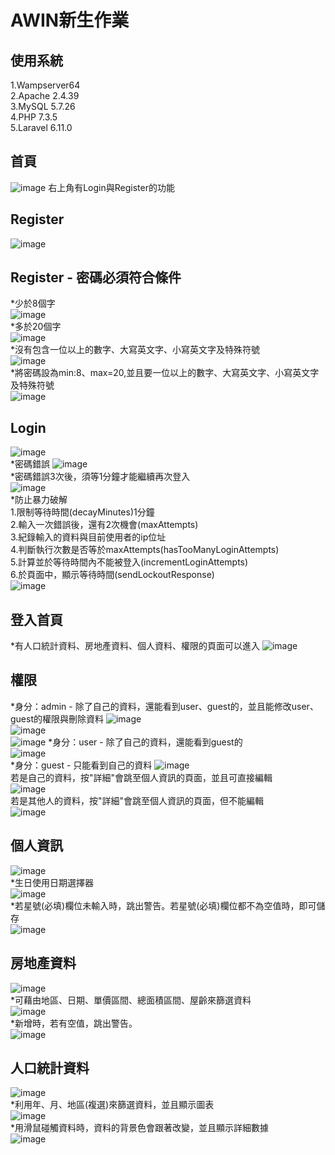 # AWIN新生作業  
## 使用系統  
1.Wampserver64  
2.Apache 2.4.39  
3.MySQL 5.7.26  
4.PHP 7.3.5  
5.Laravel 6.11.0  

## 首頁  
![image](https://github.com/diana8772/homebuy/blob/master/public/image/welcome頁面.png)
右上角有Login與Register的功能  

## Register  
![image](https://github.com/diana8772/homebuy/blob/master/public/image/register頁面.png)
## Register - 密碼必須符合條件  
*少於8個字  
![image](https://github.com/diana8772/homebuy/blob/master//public/imageregister_少於8位數.png)  
*多於20個字  
![image](https://github.com/diana8772/homebuy/blob/master/public/image/register_多於20位數.png)  
*沒有包含一位以上的數字、大寫英文字、小寫英文字及特殊符號  
![image](https://github.com/diana8772/homebuy/blob/master/public/image/register_格式不對.png)  
*將密碼設為min:8、max=20,並且要一位以上的數字、大寫英文字、小寫英文字及特殊符號  
![image](https://github.com/diana8772/homebuy/blob/master/public/image/register_規則.png)  

## Login  
![image](https://github.com/diana8772/homebuy/blob/master/public/image/login頁面.png)  
*密碼錯誤
![image](https://github.com/diana8772/homebuy/blob/master/public/image/login_密碼錯誤.png)  
*密碼錯誤3次後，須等1分鐘才能繼續再次登入  
![image](https://github.com/diana8772/homebuy/blob/master/public/image/login_密碼輸入錯誤超過3次.png)  
*防止暴力破解  
1.限制等待時間(decayMinutes)1分鐘  
2.輸入一次錯誤後，還有2次機會(maxAttempts)  
3.紀錄輸入的資料與目前使用者的ip位址  
4.判斷執行次數是否等於maxAttempts(hasTooManyLoginAttempts)  
5.計算並於等待時間內不能被登入(incrementLoginAttempts)  
6.於頁面中，顯示等待時間(sendLockoutResponse)  
![image](https://github.com/diana8772/homebuy/blob/master/public/image/login_登入次數規則.png)  

## 登入首頁
*有人口統計資料、房地產資料、個人資料、權限的頁面可以進入
![image](https://github.com/diana8772/homebuy/blob/master/public/image/home頁面.png)  

## 權限  
*身分：admin - 除了自己的資料，還能看到user、guest的，並且能修改user、guest的權限與刪除資料
![image](https://github.com/diana8772/homebuy/blob/master/public/image/authority的頁面admin.png)  
![image](https://github.com/diana8772/homebuy/blob/master/public/image/authority_編輯權限.png)  
![image](https://github.com/diana8772/homebuy/blob/master/public/image/authority_刪除確認.png)
*身分：user - 除了自己的資料，還能看到guest的  
![image](https://github.com/diana8772/homebuy/blob/master/public/image/authority的頁面user.png)  
*身分：guest - 只能看到自己的資料
![image](https://github.com/diana8772/homebuy/blob/master/public/image/authority的頁面guest.png)    
若是自己的資料，按"詳細"會跳至個人資訊的頁面，並且可直接編輯  
![image](https://github.com/diana8772/homebuy/blob/master/public/image/person的頁面.png)  
若是其他人的資料，按"詳細"會跳至個人資訊的頁面，但不能編輯  
![image](https://github.com/diana8772/homebuy/blob/master/public/image/authority_詳細.png)  

## 個人資訊
![image](https://github.com/diana8772/homebuy/blob/master/public/image/person的頁面.png)  
*生日使用日期選擇器  
![image](https://github.com/diana8772/homebuy/blob/master/public/image/person_日期選擇.png)  
*若星號(必填)欄位未輸入時，跳出警告。若星號(必填)欄位都不為空值時，即可儲存  
![image](https://github.com/diana8772/homebuy/blob/master/public/image/person_儲存空值.png)  

## 房地產資料  
![image](https://github.com/diana8772/homebuy/blob/master/public/image/estate的頁面.png)  
*可藉由地區、日期、單價區間、總面積區間、屋齡來篩選資料  
![image](https://github.com/diana8772/homebuy/blob/master/public/image/estate_篩選.png)  
*新增時，若有空值，跳出警告。  
![image](https://github.com/diana8772/homebuy/blob/master/public/image/estate_新增空值.png)  

## 人口統計資料  
![image](https://github.com/diana8772/homebuy/blob/master/public/image/demographics的頁面.png)  
*利用年、月、地區(複選)來篩選資料，並且顯示圖表  
![image](https://github.com/diana8772/homebuy/blob/master/public/image/demographics複選.png)  
*用滑鼠碰觸資料時，資料的背景色會跟著改變，並且顯示詳細數據  
![image](https://github.com/diana8772/homebuy/blob/master/public/image/demographics_碰資料.png)  
